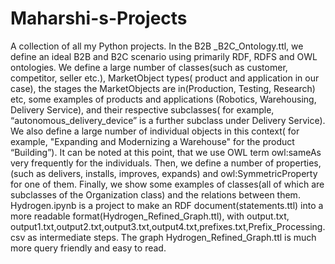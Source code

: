 # Maharshi-s-Projects
A collection of all my Python projects.
In the B2B _B2C_Ontology.ttl, we define an ideal B2B and B2C scenario using primarily RDF, RDFS and OWL ontologies. We define a large number of classes(such as customer, competitor, seller etc.), MarketObject types( product and application in our case), the stages the MarketObjects are in(Production, Testing, Research) etc, some examples of products and applications (Robotics, Warehousing, Delivery Service), and their respective subclasses( for example, “autonomous_delivery_device” is a further subclass under Delivery Service). We also define a large number of individual objects in this context( for example, "Expanding and Modernizing a Warehouse" for the product “Building”). It can be noted at this point, that we use OWL term owl:sameAs very frequently for the individuals. Then, we define a number of properties, (such as delivers, installs, improves, expands) and owl:SymmetricProperty for one of them. Finally, we show some examples of classes(all of which are subclasses of the Organization class) and the relations between them.
Hydrogen.ipynb is a project to make an RDF document(statements.ttl) into a more readable format(Hydrogen_Refined_Graph.ttl), with output.txt, output1.txt,output2.txt,output3.txt,output4.txt,prefixes.txt,Prefix_Processing.csv as intermediate steps. The graph Hydrogen_Refined_Graph.ttl is much more query friendly and easy to read.

